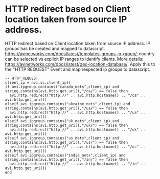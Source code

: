# HTTP redirect based on Client location taken from source IP address.

HTTP redirect based on Client location taken from source IP address. IP groups has be created and mapped to datascript. https://avinetworks.com/docs/latest/templates-groups-ip-group/, country can be selected vs explicit IP ranges to identify clients. More details: https://avinetworks.com/docs/latest/geo-location-database/. Apply this to the "HTTP REQUEST" Event and map respected ip groups to datascript.

```
-- HTTP_REQUEST
client_ip = avi.vs.client_ip()
if avi.ipgroup.contains("canada_nets",client_ip) and string.contains(avi.http.get_uri(),"/ca/") == false then
  avi.http.redirect("http://" .. avi.http.hostname() .. "/ca" .. avi.http.get_uri())
elseif avi.ipgroup.contains("ukraine_nets",client_ip) and string.contains(avi.http.get_uri(),"/ua/") == false then
  avi.http.redirect("http://" .. avi.http.hostname() .. "/ua" .. avi.http.get_uri())
elseif avi.ipgroup.contains("uk_nets",client_ip) and string.contains(avi.http.get_uri(),"/uk/") == false then
  avi.http.redirect("http://" .. avi.http.hostname() .. "/uk" .. avi.http.get_uri())
elseif avi.ipgroup.contains("us_nets",client_ip) and string.contains(avi.http.get_uri(),"/us/") == false then
  avi.http.redirect("http://" .. avi.http.hostname() .. "/us" .. avi.http.get_uri())
elseif avi.ipgroup.contains("india_nets",client_ip) and string.contains(avi.http.get_uri(),"/in/") == false then
  avi.http.redirect("http://" .. avi.http.hostname() .. "/in" .. avi.http.get_uri())
end
```
